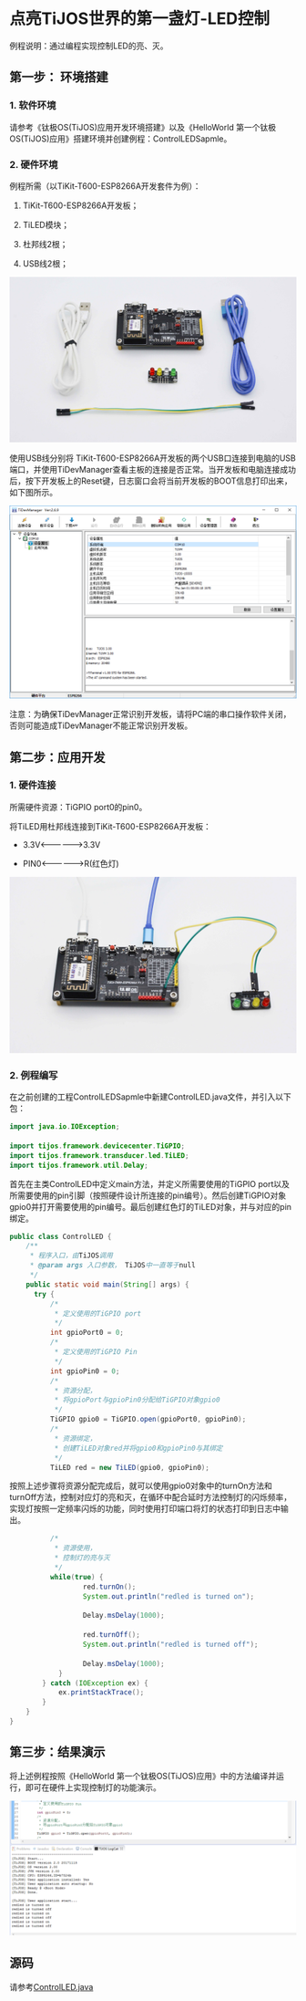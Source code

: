 # 点亮TiJOS世界的第一盏灯-LED控制

例程说明：通过编程实现控制LED的亮、灭。

## 第一步： 环境搭建

### 1. 软件环境

请参考《钛极OS(TiJOS)应用开发环境搭建》以及《HelloWorld 第一个钛极OS(TiJOS)应用》搭建环境并创建例程：ControlLEDSapmle。

### 2. 硬件环境

例程所需（以TiKit-T600-ESP8266A开发套件为例）：

1. TiKit-T600-ESP8266A开发板；

2. TiLED模块；

3. 杜邦线2根；

4. USB线2根；

![Tikit.jpg](.\img\Tikit.jpg)

使用USB线分别将 TiKit-T600-ESP8266A开发板的两个USB口连接到电脑的USB端口，并使用TiDevManager查看主板的连接是否正常。当开发板和电脑连接成功后，按下开发板上的Reset键，日志窗口会将当前开发板的BOOT信息打印出来，如下图所示。

![TikitConect.png](.\img\TikitConect.png)

注意：为确保TiDevManager正常识别开发板，请将PC端的串口操作软件关闭，否则可能造成TiDevManager不能正常识别开发板。

## 第二步：应用开发

### 1. 硬件连接

所需硬件资源：TiGPIO port0的pin0。

将TiLED用杜邦线连接到TiKit-T600-ESP8266A开发板：

- 3.3V<------>3.3V

- PIN0<------>R(红色灯)


![TikitConectLED.jpg](.\img\TikitConectLED.jpg)

### 2. 例程编写

在之前创建的工程ControlLEDSapmle中新建ControlLED.java文件，并引入以下包：

```java
import java.io.IOException;

import tijos.framework.devicecenter.TiGPIO;
import tijos.framework.transducer.led.TiLED;
import tijos.framework.util.Delay;
```

首先在主类ControlLED中定义main方法，并定义所需要使用的TiGPIO port以及所需要使用的pin引脚（按照硬件设计所连接的pin编号）。然后创建TiGPIO对象gpio0并打开需要使用的pin编号。最后创建红色灯的TiLED对象，并与对应的pin绑定。

```java
public class ControlLED {
	/**
	 * 程序入口，由TiJOS调用
	 * @param args 入口参数， TiJOS中一直等于null
	 */
	public static void main(String[] args) {
      try {
          /*
           * 定义使用的TiGPIO port
           */
          int gpioPort0 = 0;
          /*
           * 定义使用的TiGPIO Pin
           */
          int gpioPin0 = 0;
          /*
           * 资源分配，
           * 将gpioPort与gpioPin0分配给TiGPIO对象gpio0
           */			
          TiGPIO gpio0 = TiGPIO.open(gpioPort0, gpioPin0);
          /*
           * 资源绑定，
           * 创建TiLED对象red并将gpio0和gpioPin0与其绑定
           */	
          TiLED red = new TiLED(gpio0, gpioPin0);
```

按照上述步骤将资源分配完成后，就可以使用gpio0对象中的turnOn方法和turnOff方法，控制对应灯的亮和灭，在循环中配合延时方法控制灯的闪烁频率，实现灯按照一定频率闪烁的功能，同时使用打印端口将灯的状态打印到日志中输出。

```java
          /*
           * 资源使用，
           * 控制灯的亮与灭
           */				
          while(true) {
                  red.turnOn();
                  System.out.println("redled is turned on");

                  Delay.msDelay(1000);

                  red.turnOff();
                  System.out.println("redled is turned off");

                  Delay.msDelay(1000);
        	}
		} catch (IOException ex) {
			ex.printStackTrace();
		}
	}
}
```

## 第三步：结果演示

将上述例程按照《HelloWorld 第一个钛极OS(TiJOS)应用》中的方法编译并运行，即可在硬件上实现控制灯的功能演示。

![logcat.png](.\img\logcat.png)

## 源码

请参考[ControlLED.java](./src/ControlLED.java)